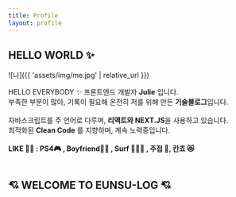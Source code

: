 ```yaml
---
title: Profile
layout: profile
---
```


<style>
	.likeIcon{
		font-weight:700;
	display:block;
	}
	</style>
## HELLO WORLD ✨
![나]({{ 'assets/img/me.jpg' | relative_url }})

HELLO EVERYBODY ✨ 프론트엔드 개발자 **Julie** 입니다. <br />
부족한 부분이 많아, 기록이 필요해 온전히 저를 위해 만든 **기술블로그**입니다. <br />
<br />
자바스크립트를 주 언어로 다루며, **리액트와 NEXT.JS**을 사용하고 있습니다. <br />
최적화된 **Clean Code** 를 지향하며, 계속 노력중입니다.<br />
	<br />
	<span class="likeIcon">LIKE 👍🏻 : PS4🎮 , Boyfriend🤴🏻   , Surf 🏄🏻‍♀️ , 주접 👀, 칸쵸 😻   </span>
	<br />
## 💘 WELCOME TO EUNSU-LOG 💘
